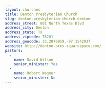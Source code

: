```yaml
---
layout: churches
title: Denton Presbyterian Church
slug: denton-presbyterian-church-denton
address_street: 801 North Texas Blvd
address_city: Denton
address_state: TX
address_zipcode: 76201
address_geocode: 33.2076919,-97.1542937
website: http://denton-pres.squarespace.com/
pastors:
  -
    name: David Wilson
    senior_minister: Yes
  -
    name: Robert Wagner
    senior_minister: No
---
```

